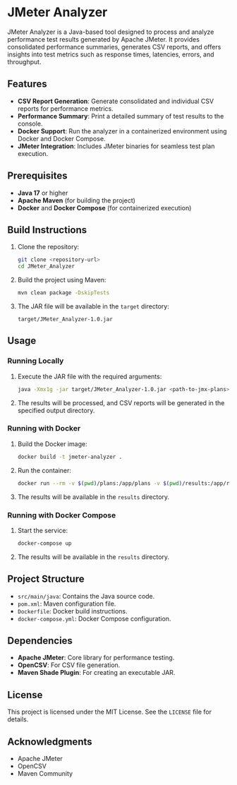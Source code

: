 
# JMeter Analyzer

JMeter Analyzer is a Java-based tool designed to process and analyze performance test results generated by Apache JMeter. It provides consolidated performance summaries, generates CSV reports, and offers insights into test metrics such as response times, latencies, errors, and throughput.

## Features

- **CSV Report Generation**: Generate consolidated and individual CSV reports for performance metrics.
- **Performance Summary**: Print a detailed summary of test results to the console.
- **Docker Support**: Run the analyzer in a containerized environment using Docker and Docker Compose.
- **JMeter Integration**: Includes JMeter binaries for seamless test plan execution.

## Prerequisites

- **Java 17** or higher
- **Apache Maven** (for building the project)
- **Docker** and **Docker Compose** (for containerized execution)

## Build Instructions

1. Clone the repository:
   ```bash
   git clone <repository-url>
   cd JMeter_Analyzer
   ```

2. Build the project using Maven:
   ```bash
   mvn clean package -DskipTests
   ```

3. The JAR file will be available in the `target` directory:
   ```
   target/JMeter_Analyzer-1.0.jar
   ```

## Usage

### Running Locally

1. Execute the JAR file with the required arguments:
   ```bash
   java -Xmx1g -jar target/JMeter_Analyzer-1.0.jar <path-to-jmx-plans>
   ```

2. The results will be processed, and CSV reports will be generated in the specified output directory.

### Running with Docker

1. Build the Docker image:
   ```bash
   docker build -t jmeter-analyzer .
   ```

2. Run the container:
   ```bash
   docker run --rm -v $(pwd)/plans:/app/plans -v $(pwd)/results:/app/results jmeter-analyzer
   ```

3. The results will be available in the `results` directory.

### Running with Docker Compose

1. Start the service:
   ```bash
   docker-compose up
   ```

2. The results will be available in the `results` directory.

## Project Structure

- `src/main/java`: Contains the Java source code.
- `pom.xml`: Maven configuration file.
- `Dockerfile`: Docker build instructions.
- `docker-compose.yml`: Docker Compose configuration.

## Dependencies

- **Apache JMeter**: Core library for performance testing.
- **OpenCSV**: For CSV file generation.
- **Maven Shade Plugin**: For creating an executable JAR.

## License

This project is licensed under the MIT License. See the `LICENSE` file for details.

## Acknowledgments

- Apache JMeter
- OpenCSV
- Maven Community
```